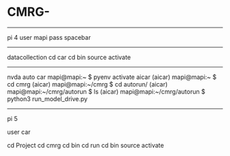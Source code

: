 # CMRG-


********************************************

pi 4
user mapi
pass spacebar

-------------------------
datacollection 
cd car
cd bin
source activate

----------------------

nvda auto car 
mapi@mapi:~ $ pyenv activate aicar
(aicar) mapi@mapi:~ $ cd cmrg
(aicar) mapi@mapi:~/cmrg $ cd autorun/
(aicar) mapi@mapi:~/cmrg/autorun $ ls
(aicar) mapi@mapi:~/cmrg/autorun $ python3 run_model_drive.py 


***********************************
pi 5

user car

cd Project
cd cmrg
cd bin 
cd run
cd bin
source activate

